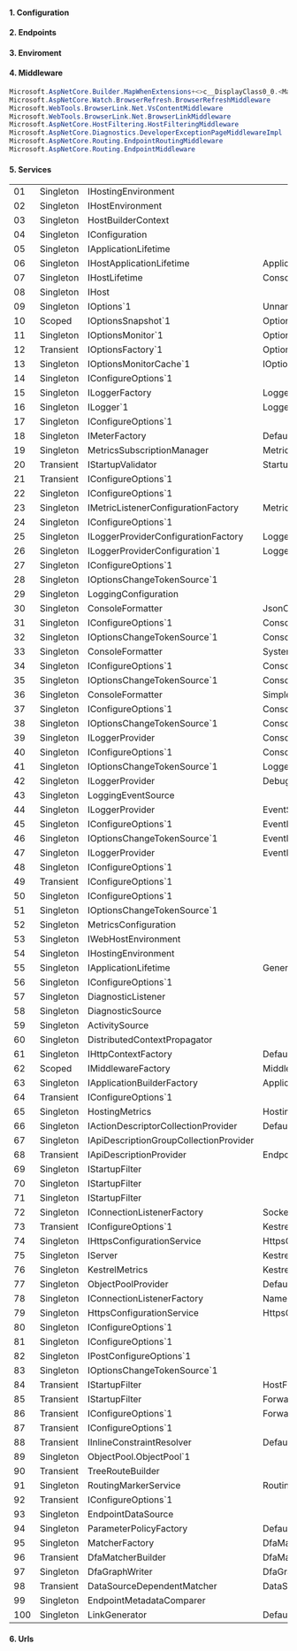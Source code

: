 #### 1. Configuration
#### 2. Endpoints
#### 3. Enviroment
#### 4. Middleware
```csharp
Microsoft.AspNetCore.Builder.MapWhenExtensions+<>c__DisplayClass0_0.<MapWhen>b__0
Microsoft.AspNetCore.Watch.BrowserRefresh.BrowserRefreshMiddleware
Microsoft.WebTools.BrowserLink.Net.VsContentMiddleware
Microsoft.WebTools.BrowserLink.Net.BrowserLinkMiddleware
Microsoft.AspNetCore.HostFiltering.HostFilteringMiddleware
Microsoft.AspNetCore.Diagnostics.DeveloperExceptionPageMiddlewareImpl
Microsoft.AspNetCore.Routing.EndpointRoutingMiddleware
Microsoft.AspNetCore.Routing.EndpointMiddleware
```

#### 5. Services
|  |          |                         |                        |
|--|----------|-------------------------|------------------------|
|01|Singleton |IHostingEnvironment      |                        |
|02|Singleton |IHostEnvironment         |                        |
|03|Singleton |HostBuilderContext       |                        |
|04|Singleton |IConfiguration           |                        |
|05|Singleton |IApplicationLifetime     |                        |
|06|Singleton |IHostApplicationLifetime |ApplicationLifetime     |
|07|Singleton |IHostLifetime            |ConsoleLifetime         |
|08|Singleton |IHost                    |                        |
|09|Singleton |IOptions`1               |UnnamedOptionsManager`1 |
|10|Scoped    |IOptionsSnapshot`1       |OptionsManager`1        |
|11|Singleton |IOptionsMonitor`1        |OptionsMonitor`1        |
|12|Transient |IOptionsFactory`1        |OptionsFactory`1        |
|13|Singleton |IOptionsMonitorCache`1   |IOptionsMonitorCache`1  |
|14|Singleton |IConfigureOptions`1      |                        |
|15|Singleton |ILoggerFactory           |LoggerFactory           |
|16|Singleton |ILogger`1                |Logger`1                |
|17|Singleton |IConfigureOptions`1      |                        |
|18|Singleton |IMeterFactory            |DefaultMeterFactory     |
|19|Singleton |MetricsSubscriptionManager |MetricsSubscriptionManager|
|20|Transient |IStartupValidator          |StartupValidator          |
|21|Transient |IConfigureOptions`1        |                          |
|22|Singleton |IConfigureOptions`1        |                          |
|23|Singleton |IMetricListenerConfigurationFactory |MetricListenerConfigurationFactory |
|24|Singleton |IConfigureOptions`1                 |                                   |
|25|Singleton |ILoggerProviderConfigurationFactory |LoggerProviderConfigurationFactory |
|26|Singleton |ILoggerProviderConfiguration`1      |LoggerProviderConfiguration`1      |
|27|Singleton |IConfigureOptions`1                 |                                   |
|28|Singleton |IOptionsChangeTokenSource`1         |                                   |
|29|Singleton |LoggingConfiguration                |                                   |
|30|Singleton |ConsoleFormatter                    |JsonConsoleFormatter               |
|31|Singleton |IConfigureOptions`1                 |ConsoleFormatterConfigureOptions   |
|32|Singleton |IOptionsChangeTokenSource`1         |ConsoleLoggerFormatterOptionsChangeTokenSource`2 |
|33|Singleton |ConsoleFormatter                    |SystemdConsoleFormatter                          |
|34|Singleton |IConfigureOptions`1                 |ConsoleFormatterConfigureOptions                 |
|35|Singleton |IOptionsChangeTokenSource`1         |ConsoleLoggerFormatterOptionsChangeTokenSource`2 |
|36|Singleton |ConsoleFormatter                    |SimpleConsoleFormatter                           |
|37|Singleton |IConfigureOptions`1                 |ConsoleFormatterConfigureOptions                 |
|38|Singleton |IOptionsChangeTokenSource`1         |ConsoleLoggerFormatterOptionsChangeTokenSource`2 |
|39|Singleton |ILoggerProvider                     |ConsoleLoggerProvider                            |
|40|Singleton |IConfigureOptions`1                 |ConsoleLoggerConfigureOptions                    |
|41|Singleton |IOptionsChangeTokenSource`1         |LoggerProviderOptionsChangeTokenSource`2         |
|42|Singleton |ILoggerProvider                     |DebugLoggerProvider                              |
|43|Singleton |LoggingEventSource                  |                                                 |
|44|Singleton |ILoggerProvider                     |EventSourceLoggerProvider                        |
|45|Singleton |IConfigureOptions`1                 |EventLogFiltersConfigureOptions                  |
|46|Singleton |IOptionsChangeTokenSource`1         |EventLogFiltersConfigureOptionsChangeSource      |
|47|Singleton |ILoggerProvider                     |EventLogLoggerProvider                           |
|48|Singleton |IConfigureOptions`1                 |                                                 |
|49|Transient |IConfigureOptions`1                 |                                                 |
|50|Singleton |IConfigureOptions`1                 |                                                 |
|51|Singleton |IOptionsChangeTokenSource`1         |                                                 |
|52|Singleton |MetricsConfiguration                |                                                 |
|53|Singleton |IWebHostEnvironment                 |                                                 |
|54|Singleton |IHostingEnvironment                 |                                                 |
|55|Singleton |IApplicationLifetime                |GenericWebHostApplicationLifetime                |
|56|Singleton |IConfigureOptions`1                 |                                                 |
|57|Singleton |DiagnosticListener                  |                                                 |
|58|Singleton |DiagnosticSource                    |                                                 |
|59|Singleton |ActivitySource                      |                                                 |
|60|Singleton |DistributedContextPropagator        |                                                 |
|61|Singleton |IHttpContextFactory                 |DefaultHttpContextFactory                        |
|62|Scoped    |IMiddlewareFactory                  |MiddlewareFactory                                |
|63|Singleton |IApplicationBuilderFactory          |ApplicationBuilderFactory                        |
|64|Transient |IConfigureOptions`1                 |                                                 |
|65|Singleton |HostingMetrics                      |HostingMetrics                                   |
|66|Singleton |IActionDescriptorCollectionProvider |DefaultActionDescriptorCollectionProvider        |
|67|Singleton |IApiDescriptionGroupCollectionProvider|                                               |
|68|Transient |IApiDescriptionProvider             |EndpointMetadataApiDescriptionProvider           |
|69|Singleton |IStartupFilter                      |                                                 |
|70|Singleton |IStartupFilter                      |                                                 |
|71|Singleton |IStartupFilter                      |                                                 |
|72|Singleton |IConnectionListenerFactory          |SocketTransportFactory                           |
|73|Transient |IConfigureOptions`1                 |KestrelServerOptionsSetup                        |
|74|Singleton |IHttpsConfigurationService          |HttpsConfigurationService                        |
|75|Singleton |IServer                             |KestrelServerImpl                                |
|76|Singleton |KestrelMetrics                      |KestrelMetrics                                   |
|77|Singleton |ObjectPoolProvider                  |DefaultObjectPoolProvider                        |
|78|Singleton |IConnectionListenerFactory          |NamedPipeTransportFactory                        |
|79|Singleton |HttpsConfigurationService           |HttpsConfigurationService                        |
|80|Singleton |IConfigureOptions`1                 |                                                 |
|81|Singleton |IConfigureOptions`1                 |                                                 |
|82|Singleton |IPostConfigureOptions`1             |                                                 |
|83|Singleton |IOptionsChangeTokenSource`1         |                                                 |
|84|Transient |IStartupFilter                      |HostFilteringStartupFilter                       |
|85|Transient |IStartupFilter                      |ForwardedHeadersStartupFilter                    |
|86|Transient |IConfigureOptions`1                 |ForwardedHeadersOptionsSetup                     |
|87|Transient |IConfigureOptions`1                 |                                                 |
|88|Transient |IInlineConstraintResolver           |DefaultInlineConstraintResolver                  |
|89|Singleton |ObjectPool.ObjectPool`1             |                                                 |
|90|Transient |TreeRouteBuilder                    |                                                 |
|91|Singleton |RoutingMarkerService                |RoutingMarkerService                             |
|92|Transient |IConfigureOptions`1                 |                                                 |
|93|Singleton |EndpointDataSource                  |                                                 |
|94|Singleton |ParameterPolicyFactory              |DefaultParameterPolicyFactory                    |
|95|Singleton |MatcherFactory                      |DfaMatcherFactory                                |
|96|Transient |DfaMatcherBuilder                   |DfaMatcherBuilder                                |
|97|Singleton |DfaGraphWriter                      |DfaGraphWriter                                   |
|98|Transient |DataSourceDependentMatcher          |DataSourceDependentMatcher                       |
|99|Singleton |EndpointMetadataComparer            |                                                 |
|100|Singleton|LinkGenerator                       |DefaultLinkGenerator                             |


#### 6. Urls
